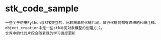 # stk_code_sample
    一些关于使用Python与STK交互的，比较简单的代码片段，每行代码前都有详细的代码注释。object_creation中是一些stk常见对象模型的创建方式。
    仓库中的代码片段会随着我的学习进度更新

